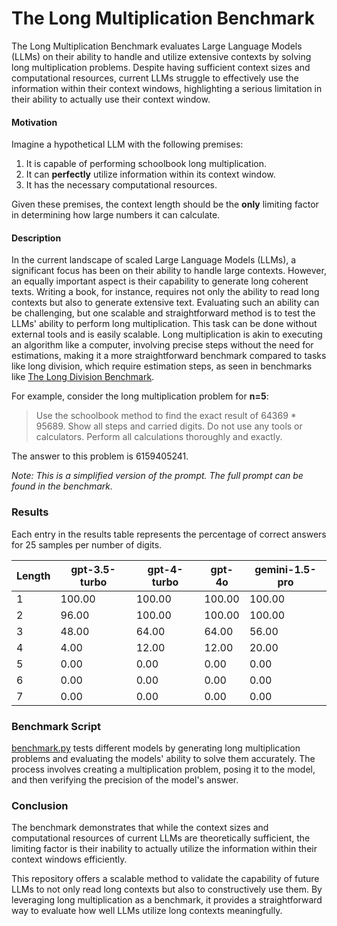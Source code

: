 # The Long Multiplication Benchmark

The Long Multiplication Benchmark evaluates Large Language Models (LLMs) on their ability to handle and utilize extensive contexts by solving long multiplication problems. Despite having sufficient context sizes and computational resources, current LLMs struggle to effectively use the information within their context windows, highlighting a serious limitation in their ability to actually use their context window.

#### Motivation

Imagine a hypothetical LLM with the following premises:

1. It is capable of performing schoolbook long multiplication.
2. It can **perfectly** utilize information within its context window.
3. It has the necessary computational resources.

Given these premises, the context length should be the **only** limiting factor in determining how large numbers it can calculate.

#### Description

In the current landscape of scaled Large Language Models (LLMs), a significant focus has been on their ability to handle large contexts. However, an equally important aspect is their capability to generate long coherent texts. Writing a book, for instance, requires not only the ability to read long contexts but also to generate extensive text. Evaluating such an ability can be challenging, but one scalable and straightforward method is to test the LLMs' ability to perform long multiplication. This task can be done without external tools and is easily scalable. Long multiplication is akin to executing an algorithm like a computer, involving precise steps without the need for estimations, making it a more straightforward benchmark compared to tasks like long division, which require estimation steps, as seen in benchmarks like [The Long Division Benchmark](https://github.com/mrconter1/The-Long-Division-Benchmark/).

For example, consider the long multiplication problem for **n=5**:
> Use the schoolbook method to find the exact result of 64369 * 95689. Show all steps and carried digits. Do not use any tools or calculators. Perform all calculations thoroughly and exactly.

The answer to this problem is 6159405241.

*Note: This is a simplified version of the prompt. The full prompt can be found in the benchmark.*

### Results

Each entry in the results table represents the percentage of correct answers for 25 samples per number of digits.

| Length | gpt-3.5-turbo | gpt-4-turbo | gpt-4o | gemini-1.5-pro |
|--------|---------------|-------------|--------|----------------|
| 1      | 100.00        | 100.00      | 100.00 | 100.00         |
| 2      | 96.00         | 100.00      | 100.00 | 100.00         |
| 3      | 48.00         | 64.00       | 64.00  | 56.00          |
| 4      | 4.00          | 12.00       | 12.00  | 20.00          |
| 5      | 0.00          | 0.00        | 0.00   | 0.00           |
| 6      | 0.00          | 0.00        | 0.00   | 0.00           |
| 7      | 0.00          | 0.00        | 0.00   | 0.00           |

### Benchmark Script

[benchmark.py](./benchmark.py) tests different models by generating long multiplication problems and evaluating the models' ability to solve them accurately. The process involves creating a multiplication problem, posing it to the model, and then verifying the precision of the model's answer.

### Conclusion

The benchmark demonstrates that while the context sizes and computational resources of current LLMs are theoretically sufficient, the limiting factor is their inability to actually utilize the information within their context windows efficiently.

This repository offers a scalable method to validate the capability of future LLMs to not only read long contexts but also to constructively use them. By leveraging long multiplication as a benchmark, it provides a straightforward way to evaluate how well LLMs utilize long contexts meaningfully. 